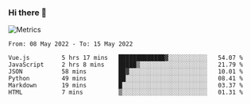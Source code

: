 ### Hi there 👋

![Metrics](https://github.com/radoapx/radoapx/blob/main/github-metrics.svg)

<!--START_SECTION:waka-->

```text
From: 08 May 2022 - To: 15 May 2022

Vue.js         5 hrs 17 mins   █████████████▓░░░░░░░░░░░   54.07 %
JavaScript     2 hrs 8 mins    █████▒░░░░░░░░░░░░░░░░░░░   21.79 %
JSON           58 mins         ██▓░░░░░░░░░░░░░░░░░░░░░░   10.01 %
Python         49 mins         ██░░░░░░░░░░░░░░░░░░░░░░░   08.41 %
Markdown       19 mins         █░░░░░░░░░░░░░░░░░░░░░░░░   03.37 %
HTML           7 mins          ▒░░░░░░░░░░░░░░░░░░░░░░░░   01.31 %
```

<!--END_SECTION:waka-->

<!--
**radoapx/radoapx** is a ✨ _special_ ✨ repository because its `README.md` (this file) appears on your GitHub profile.

Here are some ideas to get you started:

- 🔭 I’m currently working on ...
- 🌱 I’m currently learning ...
- 👯 I’m looking to collaborate on ...
- 🤔 I’m looking for help with ...
- 💬 Ask me about ...
- 📫 How to reach me: ...
- 😄 Pronouns: ...
- ⚡ Fun fact: ...
-->
